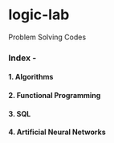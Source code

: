 # logic-lab
Problem Solving Codes

### Index - 
#### 1. Algorithms
#### 2. Functional Programming
#### 3. SQL
#### 4. Artificial Neural Networks
